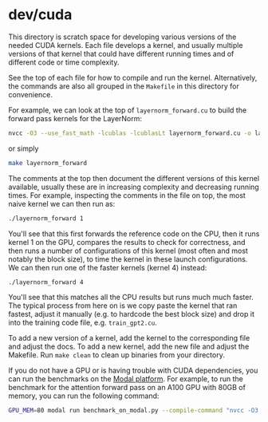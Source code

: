 # dev/cuda

This directory is scratch space for developing various versions of the needed CUDA kernels. Each file develops a kernel, and usually multiple versions of that kernel that could have different running times and of different code or time complexity.

See the top of each file for how to compile and run the kernel. Alternatively, the commands are also all grouped in the `Makefile` in this directory for convenience.

For example, we can look at the top of `layernorm_forward.cu` to build the forward pass kernels for the LayerNorm:

```bash
nvcc -O3 --use_fast_math -lcublas -lcublasLt layernorm_forward.cu -o layernorm_forward
```

or simply

```bash
make layernorm_forward
```

The comments at the top then document the different versions of this kernel available, usually these are in increasing complexity and decreasing running times. For example, inspecting the comments in the file on top, the most naive kernel we can then run as:

```bash
./layernorm_forward 1
```

You'll see that this first forwards the reference code on the CPU, then it runs kernel 1 on the GPU, compares the results to check for correctness, and then runs a number of configurations of this kernel (most often and most notably the block size), to time the kernel in these launch configurations. We can then run one of the faster kernels (kernel 4) instead:

```bash
./layernorm_forward 4
```

You'll see that this matches all the CPU results but runs much much faster. The typical process from here on is we copy paste the kernel that ran fastest, adjust it manually (e.g. to hardcode the best block size) and drop it into the training code file, e.g. `train_gpt2.cu`.

To add a new version of a kernel, add the kernel to the corresponding file and adjust the docs. To add a new kernel, add the new file and adjust the Makefile. Run `make clean` to clean up binaries from your directory.

If you do not have a GPU or is having trouble with CUDA dependencies, you can run the benchmarks on the [Modal platform](http://modal.com). For example, to run the benchmark for the attention forward pass on an A100 GPU with 80GB of memory, you can run the following command:

```bash
GPU_MEM=80 modal run benchmark_on_modal.py --compile-command "nvcc -O3 --use_fast_math attention_forward.cu -o attention_forward -lcublas" --run-command "./attention_forward 1"
```
